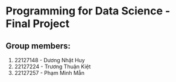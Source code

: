 # Programming for Data Science - Final Project
## Group members:
1. 22127148 - Dương Nhật Huy
2. 22127224 - Trương Thuận Kiệt
3. 22127257 - Phạm Minh Mẫn
